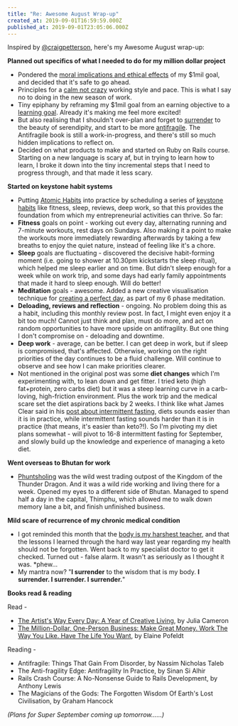 ```yaml
---
title: "Re: Awesome August Wrap-up"
created_at: 2019-09-01T16:59:59.000Z
published_at: 2019-09-01T23:05:06.000Z
---
```

Inspired by [@craigpetterson](https://200wordsaday.com/words/awesome-august-wrap-up-262295d6ae74183f8f), here's my Awesome August wrap-up: 

  

**Planned out specifics of what I needed to do for my million dollar project**

*   Pondered the [moral implications and ethical effects](https://200wordsaday.com/words/how-do-i-make-a-million-dollars-5-is-wealth-immoral-247565d500d712dda1) of my $1mil goal, and decided that it's safe to go ahead.
*   Principles for a [calm not crazy](https://200wordsaday.com/words/how-do-i-make-a-million-dollars-6-running-a-calm-not-crazy-business-250065d54061da0c67) working style and pace. This is what I say no to doing in the new season of work.
*   Tiny epiphany by reframing my $1mil goal from an earning objective to a [learning goal](https://200wordsaday.com/words/how-do-i-make-a-million-dollars-8-learning-my-way-towards-1mil-251695d56ad9d81d89). Already it's making me feel more excited!
*   But also realising that I shouldn't over-plan and forget to [surrender](https://200wordsaday.com/words/how-do-i-make-a-million-dollars-9-surrender-258685d63de3f264cd) to the beauty of serendipity, and start to be more [antifragile](https://200wordsaday.com/words/do-you-want-to-be-a-candle-or-a-fire-antifragile-things-that-gain-from-disorder-1-261425d691d7909137). The Antifragile book is still a work-in-progress, and there's still so much hidden implications to reflect on.
*   Decided on what products to make and started on Ruby on Rails course. Starting on a new language is scary af, but in trying to learn how to learn, I broke it down into the tiny incremental steps that I need to progress through, and that made it less scary. 

  

**Started on keystone habit systems**

*   Putting [Atomic Habits](https://200wordsaday.com/search?category=AtomicHabits) into practice by scheduling a series of [keystone](https://200wordsaday.com/words/how-do-i-make-a-million-dollars-7-keystone-habit-systems-251035d5566a6e5b98) [habits](https://200wordsaday.com/words/how-do-i-make-a-million-dollars-7-keystone-habit-systems-251035d5566a6e5b98) like fitness, sleep, reviews, deep work, so that this provides the foundation from which my entrepreneurial activities can thrive. So far:
*   **Fitness** goals on point - working out every day, alternating running and 7-minute workouts, rest days on Sundays. Also making it a point to make the workouts more immediately rewarding afterwards by taking a few breaths to enjoy the quiet nature, instead of feeling like it's a chore.
*   **Sleep** goals are fluctuating - discovered the decisive habit-forming moment (i.e. going to shower at 10.30pm kickstarts the sleep ritual), which helped me sleep earlier and on time. But didn't sleep enough for a week while on work trip, and some days had early family appointments that made it hard to sleep enough. Will do better!
*   **Meditation** goals - awesome. Added a new creative visualisation technique for [creating a perfect day](https://200wordsaday.com/words/creating-a-perfect-day-with-wouldn-t-it-be-nice-if-252395d58045e24b48), as part of my 6 phase meditation. 
*   **Deloading, reviews and reflection** - ongoing. No problem doing this as a habit, including this monthly review post. In fact, I might even enjoy it a bit too much! Cannot just think and plan, must do more, and act on random opportunities to have more upside on antifragility. But one thing I don't compromise on - deloading and downtime. 
*   **Deep work** - average, can be better. I can get deep in work, but if sleep is compromised, that's affected. Otherwise, working on the right priorities of the day continues to be a fluid challenge. Will continue to observe and see how I can make priorities clearer.
*   Not mentioned in the original post was some **diet changes** which I'm experimenting with, to lean down and get fitter. I tried keto (high fat+protein, zero carbs diet) but it was a steep learning curve in a carb-loving, high-friction environment. Plus the work trip and the medical scare set the diet aspirations back by 2 weeks. I think like what James Clear said in his [post about intermittent fasting](https://jamesclear.com/the-beginners-guide-to-intermittent-fasting), diets sounds easier than it is in practice, while intermittent fasting sounds harder than it is in practice (that means, it's easier than keto?!). So I'm pivoting my diet plans somewhat - will pivot to 16-8 intermittent fasting for September, and slowly build up the knowledge and experience of managing a keto diet.  

  

**Went overseas to Bhutan for work**

*   [Phuntsholing](https://200wordsaday.com/words/phuntsholing-bhutan-257155d613c94f041c) was the wild west trading outpost of the Kingdom of the Thunder Dragon. And it was a wild ride working and living there for a week. Opened my eyes to a different side of Bhutan. Managed to spend half a day in the capital, Thimphu, which allowed me to walk down memory lane a bit, and finish unfinished business.

  

**Mild scare of recurrence of my chronic medical condition**

*   I got reminded this month that the [body is my harshest teacher](https://200wordsaday.com/words/the-body-is-my-harshest-teacher-258615d63cfe16a92b), and that the lessons I learned through the hard way last year regarding my health should not be forgotten. Went back to my specialist doctor to get it checked. Turned out - false alarm. It wasn't as seriously as I thought it was. \*phew...
*   My mantra now? "**I surrender** to the wisdom that is my body. **I surrender. I surrender. I surrender.**"

  

**Books read & reading**

Read -

*   [The Artist's Way Every Day: A Year of Creative Living](https://200wordsaday.com/words/the-artist-s-way-and-being-creatively-spendthrift-245845d4cd3226105b), by Julia Cameron
*   [The Million-Dollar, One-Person Business: Make Great Money. Work The Way You Like. Have The Life You Want](https://200wordsaday.com/words/trending-million-dollar-one-person-businesses-251055d5573d824122), by Elaine Pofeldt

Reading -

*   Antifragile: Things That Gain From Disorder, by Nassim Nicholas Taleb
*   The Anti-fragility Edge: Antifragility In Practice, by Sinan Si Alhir
*   Rails Crash Course: A No-Nonsense Guide to Rails Development, by Anthony Lewis
*   The Magicians of the Gods: The Forgotten Wisdom Of Earth's Lost Civilisation, by Graham Hancock

  

_(Plans for Super September coming up tomorrow......)_
